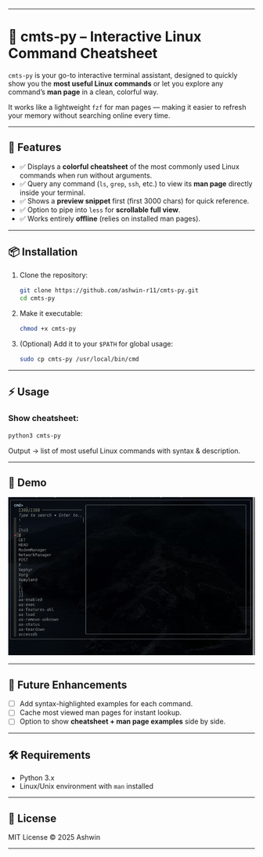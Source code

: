 
---

# 📖 cmts-py – Interactive Linux Command Cheatsheet

`cmts-py` is your go-to interactive terminal assistant, designed to quickly show you the **most useful Linux commands** or let you explore any command’s **man page** in a clean, colorful way.

It works like a lightweight `fzf` for man pages — making it easier to refresh your memory without searching online every time.

---

## 🚀 Features

* ✅ Displays a **colorful cheatsheet** of the most commonly used Linux commands when run without arguments.
* ✅ Query any command (`ls`, `grep`, `ssh`, etc.) to view its **man page** directly inside your terminal.
* ✅ Shows a **preview snippet** first (first 3000 chars) for quick reference.
* ✅ Option to pipe into `less` for **scrollable full view**.
* ✅ Works entirely **offline** (relies on installed man pages).

---

## 📦 Installation

1. Clone the repository:

   ```bash
   git clone https://github.com/ashwin-r11/cmts-py.git
   cd cmts-py
   ```

2. Make it executable:

   ```bash
   chmod +x cmts-py
   ```

3. (Optional) Add it to your `$PATH` for global usage:

   ```bash
   sudo cp cmts-py /usr/local/bin/cmd
   ```

---

## ⚡ Usage

### Show  cheatsheet:

```bash
python3 cmts-py
```

Output → list of most useful Linux commands with syntax & description.


---

## 🎨 Demo

![demo.gif](/images/demo.gif)


---

## 🔮 Future Enhancements

* [ ] Add syntax-highlighted examples for each command.
* [ ] Cache most viewed man pages for instant lookup.
* [ ] Option to show **cheatsheet + man page examples** side by side.

---

## 🛠 Requirements


* Python 3.x
* Linux/Unix environment with `man` installed

---

## 📄 License

MIT License © 2025 Ashwin

---
